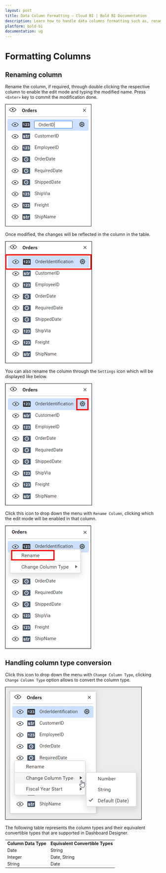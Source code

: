 ```yaml
---
layout: post
title: Data Column Formatting – Cloud BI | Bold BI Documentation
description: Learn how to handle data columns formatting such as, renaming column and changing data type in Bold BI Cloud.
platform: bold-bi
documentation: ug
---
```


# Formatting Columns

## Renaming column

   Rename the column, if required, through double clicking the respective column to enable the edit mode and typing the modified name. Press `<Enter>` key to commit the modification done.

   ![Column rename option](/static/assets/cloud/working-with-datasource/images/renamecolumn.PNG)

   Once modified, the changes will be reflected in the column in the table.

   ![Renamed column](/static/assets/cloud/working-with-datasource/images/renamedcolumnrep.PNG)

   You can also rename the column through the `Settings` icon which will be displayed like below.

   ![Settings icon](/static/assets/cloud/working-with-datasource/images/settings-icon.PNG)

   Click this icon to drop down the menu with `Rename Column`, clicking which the edit mode will be enabled in that column.

   ![Rename option](/static/assets/cloud/working-with-datasource/images/selectrenamecolumn.PNG)

## Handling column type conversion

   Click this icon to drop down the menu with `Change Column Type`, clicking `Change Column Type` option allows to convert the column type.

   ![Select column](/static/assets/cloud/working-with-datasource/images/selectcolumn.PNG)

   The following table represents the column types and their equivalent convertible types that are supported in Dashboard Designer.

   <table>
   <tr>
   <td>
   <b>Column Data Type</b></td><td>
   <b>Equivalent Convertible Types</b></td></tr>
   <tr>
   <td>
   Date</td><td>
   String</td></tr>
   <tr>
   <td>
   Integer</td><td>
   Date, String</td></tr>
   <tr>
   <td>
   String</td><td>
   Date</td></tr>
   </table>
